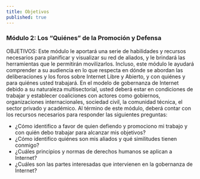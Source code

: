 ```yaml
---
title: Objetivos
published: true
---
```


### Módulo 2: Los “Quiénes” de la Promoción y Defensa 

OBJETIVOS: Este módulo le aportará una serie de habilidades y recursos necesarios para planificar y visualizar su red de aliados, y le brindará las herramientas que le permitirán movilizarlos. Incluso, este módulo le ayudará comprender a su audiencia en lo que respecta en dónde se abordan las deliberaciones y los foros sobre Internet Libre y Abierto, y con quiénes y para quiénes usted trabajará. En el modelo de gobernanza de Internet debido a  su naturaleza multisectorial, usted deberá estar en condiciones de trabajar y establecer coaliciones con actores como gobiernos, organizaciones internacionales, sociedad civil, la comunidad técnica, el sector privado y académico. Al término de este módulo, deberá contar con los recursos necesarios para responder las siguientes preguntas:
<ul><li> ¿Cómo identifico a favor de quien defiendo y promociono mi trabajo y con quién debo trabajar para alcanzar mis objetivos?
<li> ¿Cómo identifico quiénes son mis aliados y qué similitudes tienen conmigo?
<li> ¿Cuáles principios y normas de derechos humanos se aplican a Internet? 
<li> ¿Cuáles son las partes interesadas que intervienen en la gobernanza de Internet?
</ul>
